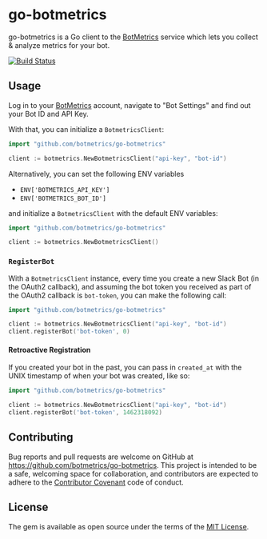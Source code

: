 # go-botmetrics

go-botmetrics is a Go client to the
[BotMetrics](https://getbotmetrics.com) service which lets you collect
&amp; analyze metrics for your bot.

[![Build
Status](https://travis-ci.org/botmetrics/go-botmetrics.svg?branch=master)](https://travis-ci.org/botmetrics/go-botmetrics)

## Usage

Log in to your [BotMetrics](https://getbotmetrics.com) account, navigate
to "Bot Settings" and find out your Bot ID and API Key.

With that, you can initialize a `BotmetricsClient`:

```go
import "github.com/botmetrics/go-botmetrics"

client := botmetrics.NewBotmetricsClient("api-key", "bot-id")
```

Alternatively, you can set the following ENV variables

- `ENV['BOTMETRICS_API_KEY']`
- `ENV['BOTMETRICS_BOT_ID']`

and initialize a `BotmetricsClient` with the default ENV variables:

```go
import "github.com/botmetrics/go-botmetrics"

client := botmetrics.NewBotmetricsClient()
```

### `RegisterBot`

With a `BotmetricsClient` instance,
every time you create a new Slack Bot (in the OAuth2 callback),
and assuming the bot token you received as part of the OAuth2 callback is `bot-token`,
you can make the following call:

```go
import "github.com/botmetrics/go-botmetrics"

client := botmetrics.NewBotmetricsClient("api-key", "bot-id")
client.registerBot('bot-token', 0)
```

#### Retroactive Registration

If you created your bot in the past, you can pass in `created_at` with
the UNIX timestamp of when your bot was created, like so:

```go
import "github.com/botmetrics/go-botmetrics"

client := botmetrics.NewBotmetricsClient("api-key", "bot-id")
client.registerBot('bot-token', 1462318092)
```

## Contributing

Bug reports and pull requests are welcome on GitHub at https://github.com/botmetrics/go-botmetrics. This project is intended to be a safe, welcoming space for collaboration, and contributors are expected to adhere to the [Contributor Covenant](http://contributor-covenant.org) code of conduct.


## License

The gem is available as open source under the terms of the [MIT License](http://opensource.org/licenses/MIT).
